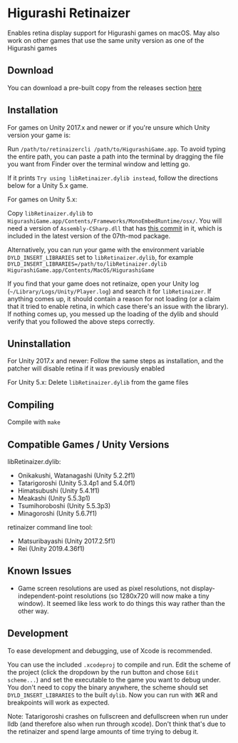 # Higurashi Retinaizer

Enables retina display support for Higurashi games on macOS.  May also work on other games that use the same unity version as one of the Higurashi games

## Download
You can download a pre-built copy from the releases section [here](https://github.com/tellowkrinkle/higurashi-retinaizer/releases/latest)

## Installation
For games on Unity 2017.x and newer or if you're unsure which Unity version your game is:

Run `/path/to/retinaizercli /path/to/HigurashiGame.app`.  To avoid typing the entire path, you can paste a path into the terminal by dragging the file you want from Finder over the terminal window and letting go.

If it prints `Try using libRetinaizer.dylib instead`, follow the directions below for a Unity 5.x game.

For games on Unity 5.x:

Copy `libRetinaizer.dylib` to `HigurashiGame.app/Contents/Frameworks/MonoEmbedRuntime/osx/`.  You will need a version of `Assembly-CSharp.dll` that has [this commit](https://github.com/07th-mod/higurashi-assembly/commit/0f625a5bcebdb07674531b92eb68f8d16a9bc14f) in it, which is included in the latest version of the 07th-mod package.

Alternatively, you can run your game with the environment variable `DYLD_INSERT_LIBRARIES` set to `libRetinaizer.dylib`, for example `DYLD_INSERT_LIBRARIES=/path/to/libRetinaizer.dylib HigurashiGame.app/Contents/MacOS/HigurashiGame`

If you find that your game does not retinaize, open your Unity log (`~/Library/Logs/Unity/Player.log`) and search it for `libRetinaizer`.  If anything comes up, it should contain a reason for not loading (or a claim that it tried to enable retina, in which case there's an issue with the library).  If nothing comes up, you messed up the loading of the dylib and should verify that you followed the above steps correctly.

## Uninstallation
For Unity 2017.x and newer:
Follow the same steps as installation, and the patcher will disable retina if it was previously enabled

For Unity 5.x:
Delete `libRetinaizer.dylib` from the game files

## Compiling
Compile with `make`

## Compatible Games / Unity Versions
libRetinaizer.dylib:
- Onikakushi, Watanagashi (Unity 5.2.2f1)
- Tatarigoroshi (Unity 5.3.4p1 and 5.4.0f1)
- Himatsubushi (Unity 5.4.1f1)
- Meakashi (Unity 5.5.3p1)
- Tsumihoroboshi (Unity 5.5.3p3)
- Minagoroshi (Unity 5.6.7f1)

retinaizer command line tool:
- Matsuribayashi (Unity 2017.2.5f1)
- Rei (Unity 2019.4.36f1)

## Known Issues
- Game screen resolutions are used as pixel resolutions, not display-independent-point resolutions (so 1280x720 will now make a tiny window).  It seemed like less work to do things this way rather than the other way.

## Development
To ease development and debugging, use of Xcode is recommended.

You can use the included `.xcodeproj` to compile and run.  Edit the scheme of the project (click the dropdown by the run button and chose `Edit scheme...`) and set the executable to the game you want to debug under.  You don't need to copy the binary anywhere, the scheme should set `DYLD_INSERT_LIBRARIES` to the built `dylib`.  Now you can run with ⌘R and breakpoints will work as expected. 

Note: Tatarigoroshi crashes on fullscreen and defullscreen when run under lldb (and therefore also when run through xcode).  Don't think that's due to the retinaizer and spend large amounts of time trying to debug it.
